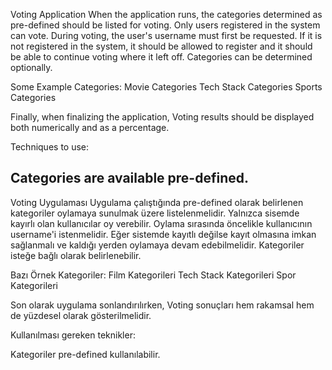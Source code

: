 Voting Application
When the application runs, the categories determined as pre-defined should be listed for voting. Only users registered in the system can vote. During voting, the user's username must first be requested. If it is not registered in the system, it should be allowed to register and it should be able to continue voting where it left off. Categories can be determined optionally.

Some Example Categories: Movie Categories Tech Stack Categories Sports Categories

Finally, when finalizing the application, Voting results should be displayed both numerically and as a percentage.

Techniques to use:

Categories are available pre-defined.
----------------------
Voting Uygulaması
Uygulama çalıştığında pre-defined olarak belirlenen kategoriler oylamaya sunulmak üzere listelenmelidir. Yalnızca sisemde kayırlı olan kullanıcılar oy verebilir. Oylama sırasında öncelikle kullanıcının username'i istenmelidir. Eğer sistemde kayıtlı değilse kayıt olmasına imkan sağlanmalı ve kaldığı yerden oylamaya devam edebilmelidir. Kategoriler isteğe bağlı olarak belirlenebilir.

Bazı Örnek Kategoriler: Film Kategorileri Tech Stack Kategorileri Spor Kategorileri

Son olarak uygulama sonlandırılırken, Voting sonuçları hem rakamsal hem de yüzdesel olarak gösterilmelidir.

Kullanılması gereken teknikler:

Kategoriler pre-defined kullanılabilir.
